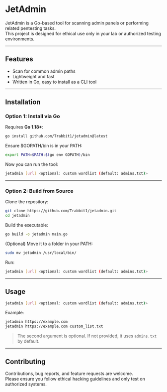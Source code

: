 # JetAdmin

JetAdmin is a Go-based tool for scanning admin panels or performing related pentesting tasks.  
This project is designed for ethical use only in your lab or authorized testing environments.

---

## Features

- Scan for common admin paths
- Lightweight and fast
- Written in Go, easy to install as a CLI tool

---

## Installation

### Option 1: Install via Go

Requires **Go 1.18+**:

```bash
go install github.com/Trabbit1/jetadmin@latest
```

Ensure $GOPATH/bin is in your PATH:

```bash
export PATH=$PATH:$(go env GOPATH)/bin
```

Now you can run the tool:

```bash
jetadmin [url] <optional: custom wordlist (default: admins.txt)>
```

---

### Option 2: Build from Source

Clone the repository:

```bash
git clone https://github.com/Trabbit1/jetadmin.git
cd jetadmin
```

Build the executable:

```bash
go build -o jetadmin main.go
```

(Optional) Move it to a folder in your PATH:

```bash
sudo mv jetadmin /usr/local/bin/
```

Run:

```bash
jetadmin [url] <optional: custom wordlist (default: admins.txt)>
```

---

## Usage

```bash
jetadmin [url] <optional: custom wordlist (default: admins.txt)>
```

Example:

```bash
jetadmin https://example.com
jetadmin https://example.com custom_list.txt
```

> The second argument is optional. If not provided, it uses `admins.txt` by default.

---

## Contributing

Contributions, bug reports, and feature requests are welcome.  
Please ensure you follow ethical hacking guidelines and only test on authorized systems.
